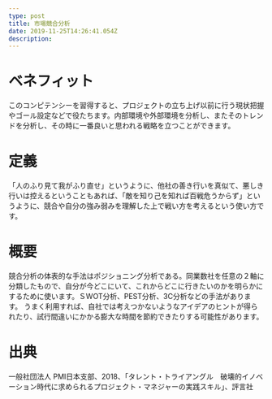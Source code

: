 ```yaml
---
type: post
title: 市場競合分析
date: 2019-11-25T14:26:41.054Z
description:
---
```

# ベネフィット

このコンピテンシーを習得すると、プロジェクトの立ち上げ以前に行う現状把握やゴール設定などで役たちます。内部環境や外部環境を分析し、またそのトレンドを分析し、その時に一番良いと思われる戦略を立つことができます。



# 定義

「人のふり見て我がふり直せ」というように、他社の善き行いを真似て、悪しき行いは控えるということもあれば、「敵を知り己を知れば百戦危うからず」というように、競合や自分の強み弱みを理解した上で戦い方を考えるという使い方です。



# 概要

競合分析の体表的な手法はポジショニング分析である。同業数社を任意の２軸に分類したもので、自分が今どこにいて、これからどこに行きたいのかを明らかにするために使います。ＳWOT分析、PEST分析、3C分析などの手法があります。
うまく利用すれば、自社では考えつかないようなアイデアのヒントが得られたり、試行間違いにかかる膨大な時間を節約できたりする可能性があります。


# 出典

一般社団法人 PMI日本支部、2018、「タレント・トライアングル　破壊的イノベーション時代に求められるプロジェクト・マネジャーの実践スキル」、評言社

